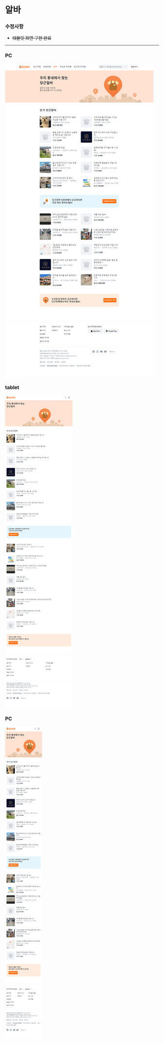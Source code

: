 # 알바
### 수정사항
- ~~태블릿 화면 구현 완료~~
<hr>

### PC
![jobs for pc](/img/jobs_pc.png)
### tablet
![jobs for tablet](/img/jobs_tablet.png)
### PC
![jobs for mobile](/img/jobs_mobile.png)